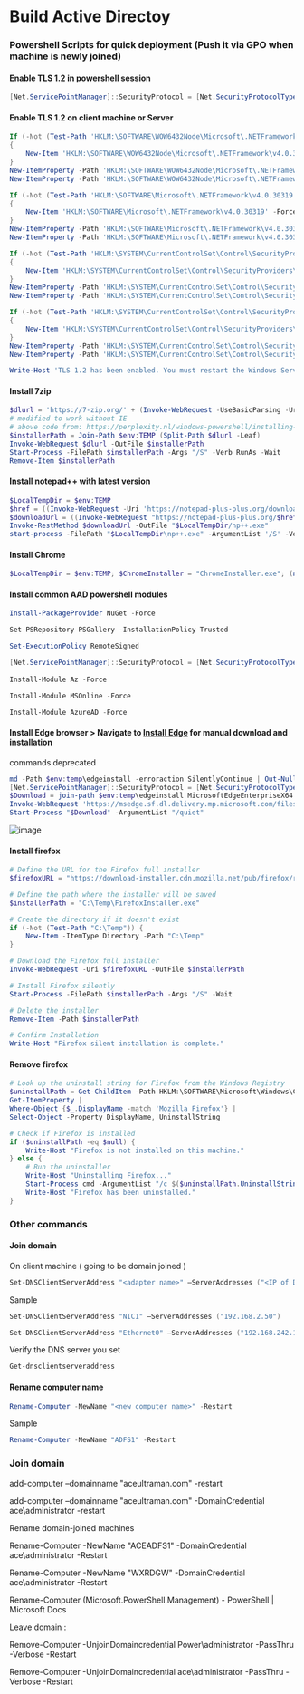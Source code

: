 # Build Active Directoy

### Powershell Scripts for quick deployment (Push it via GPO when machine is newly joined)

#### Enable TLS 1.2 in powershell session
```powershell
[Net.ServicePointManager]::SecurityProtocol = [Net.SecurityProtocolType]::Tls12
```

#### Enable TLS 1.2 on client machine or Server
```powershell
If (-Not (Test-Path 'HKLM:\SOFTWARE\WOW6432Node\Microsoft\.NETFramework\v4.0.30319'))
{
    New-Item 'HKLM:\SOFTWARE\WOW6432Node\Microsoft\.NETFramework\v4.0.30319' -Force | Out-Null
}
New-ItemProperty -Path 'HKLM:\SOFTWARE\WOW6432Node\Microsoft\.NETFramework\v4.0.30319' -Name 'SystemDefaultTlsVersions' -Value '1' -PropertyType 'DWord' -Force | Out-Null
New-ItemProperty -Path 'HKLM:\SOFTWARE\WOW6432Node\Microsoft\.NETFramework\v4.0.30319' -Name 'SchUseStrongCrypto' -Value '1' -PropertyType 'DWord' -Force | Out-Null

If (-Not (Test-Path 'HKLM:\SOFTWARE\Microsoft\.NETFramework\v4.0.30319'))
{
    New-Item 'HKLM:\SOFTWARE\Microsoft\.NETFramework\v4.0.30319' -Force | Out-Null
}
New-ItemProperty -Path 'HKLM:\SOFTWARE\Microsoft\.NETFramework\v4.0.30319' -Name 'SystemDefaultTlsVersions' -Value '1' -PropertyType 'DWord' -Force | Out-Null
New-ItemProperty -Path 'HKLM:\SOFTWARE\Microsoft\.NETFramework\v4.0.30319' -Name 'SchUseStrongCrypto' -Value '1' -PropertyType 'DWord' -Force | Out-Null

If (-Not (Test-Path 'HKLM:\SYSTEM\CurrentControlSet\Control\SecurityProviders\SCHANNEL\Protocols\TLS 1.2\Server'))
{
    New-Item 'HKLM:\SYSTEM\CurrentControlSet\Control\SecurityProviders\SCHANNEL\Protocols\TLS 1.2\Server' -Force | Out-Null
}
New-ItemProperty -Path 'HKLM:\SYSTEM\CurrentControlSet\Control\SecurityProviders\SCHANNEL\Protocols\TLS 1.2\Server' -Name 'Enabled' -Value '1' -PropertyType 'DWord' -Force | Out-Null
New-ItemProperty -Path 'HKLM:\SYSTEM\CurrentControlSet\Control\SecurityProviders\SCHANNEL\Protocols\TLS 1.2\Server' -Name 'DisabledByDefault' -Value '0' -PropertyType 'DWord' -Force | Out-Null

If (-Not (Test-Path 'HKLM:\SYSTEM\CurrentControlSet\Control\SecurityProviders\SCHANNEL\Protocols\TLS 1.2\Client'))
{
    New-Item 'HKLM:\SYSTEM\CurrentControlSet\Control\SecurityProviders\SCHANNEL\Protocols\TLS 1.2\Client' -Force | Out-Null
}
New-ItemProperty -Path 'HKLM:\SYSTEM\CurrentControlSet\Control\SecurityProviders\SCHANNEL\Protocols\TLS 1.2\Client' -Name 'Enabled' -Value '1' -PropertyType 'DWord' -Force | Out-Null
New-ItemProperty -Path 'HKLM:\SYSTEM\CurrentControlSet\Control\SecurityProviders\SCHANNEL\Protocols\TLS 1.2\Client' -Name 'DisabledByDefault' -Value '0' -PropertyType 'DWord' -Force | Out-Null

Write-Host 'TLS 1.2 has been enabled. You must restart the Windows Server for the changes to take affect.' -ForegroundColor Cyan
```

#### Install 7zip

```powershell
$dlurl = 'https://7-zip.org/' + (Invoke-WebRequest -UseBasicParsing -Uri 'https://7-zip.org/' | Select-Object -ExpandProperty Links | Where-Object {($_.outerHTML -match 'Download')-and ($_.href -like "a/*") -and ($_.href -like "*-x64.exe")} | Select-Object -First 1 | Select-Object -ExpandProperty href)
# modified to work without IE
# above code from: https://perplexity.nl/windows-powershell/installing-or-updating-7-zip-using-powershell/
$installerPath = Join-Path $env:TEMP (Split-Path $dlurl -Leaf)
Invoke-WebRequest $dlurl -OutFile $installerPath
Start-Process -FilePath $installerPath -Args "/S" -Verb RunAs -Wait
Remove-Item $installerPath
```

#### Install notepad++ with latest version

```powershell
$LocalTempDir = $env:TEMP
$href = ((Invoke-WebRequest -Uri 'https://notepad-plus-plus.org/downloads/').Links | Where-Object { $_.innerText -match 'current version' }).href
$downloadUrl = ((Invoke-WebRequest "https://notepad-plus-plus.org/$href").Links | Where-Object { $_.innerHTML -match 'installer' -and $_.href -match 'x64.exe' }).href
Invoke-RestMethod $downloadUrl -OutFile "$LocalTempDir/np++.exe"
start-process -FilePath "$LocalTempDir\np++.exe" -ArgumentList '/S' -Verb runas -Wait
```


#### Install Chrome

```powershell
$LocalTempDir = $env:TEMP; $ChromeInstaller = "ChromeInstaller.exe"; (new-object System.Net.WebClient).DownloadFile('http://dl.google.com/chrome/install/375.126/chrome_installer.exe', "$LocalTempDir\$ChromeInstaller"); & "$LocalTempDir\$ChromeInstaller" /silent /install; $Process2Monitor = "ChromeInstaller"; Do { $ProcessesFound = Get-Process | ?{$Process2Monitor -contains $_.Name} | Select-Object -ExpandProperty Name; If ($ProcessesFound) { "Still running: $($ProcessesFound -join ', ')" | Write-Host; Start-Sleep -Seconds 2 } else { rm "$LocalTempDir\$ChromeInstaller" -ErrorAction SilentlyContinue -Verbose } } Until (!$ProcessesFound)
```

#### Install common AAD powershell modules

```powershell
Install-PackageProvider NuGet -Force

Set-PSRepository PSGallery -InstallationPolicy Trusted

Set-ExecutionPolicy RemoteSigned

[Net.ServicePointManager]::SecurityProtocol = [Net.SecurityProtocolType]::Tls12
  
Install-Module Az -Force

Install-Module MSOnline -Force

Install-Module AzureAD -Force
```

#### Install Edge browser > Navigate to [Install Edge](https://www.microsoft.com/en-us/edge/download?form=MA13FJ) for manual download and installation

commands deprecated
```powershell
md -Path $env:temp\edgeinstall -erroraction SilentlyContinue | Out-Null
[Net.ServicePointManager]::SecurityProtocol = [Net.SecurityProtocolType]::Tls12
$Download = join-path $env:temp\edgeinstall MicrosoftEdgeEnterpriseX64.msi
Invoke-WebRequest 'https://msedge.sf.dl.delivery.mp.microsoft.com/filestreamingservice/files/a2662b5b-97d0-4312-8946-598355851b3b/MicrosoftEdgeEnterpriseX64.msi'  -OutFile $Download
Start-Process "$Download" -ArgumentList "/quiet"
```
![image](https://user-images.githubusercontent.com/96930989/227784354-b305d387-09c0-480c-bd10-aebb4ab1a835.png)


#### Install firefox
```powershell
# Define the URL for the Firefox full installer
$firefoxURL = "https://download-installer.cdn.mozilla.net/pub/firefox/releases/93.0/win64/en-US/Firefox%20Setup%2093.0.exe"

# Define the path where the installer will be saved
$installerPath = "C:\Temp\FirefoxInstaller.exe"

# Create the directory if it doesn't exist
if (-Not (Test-Path "C:\Temp")) {
    New-Item -ItemType Directory -Path "C:\Temp"
}

# Download the Firefox full installer
Invoke-WebRequest -Uri $firefoxURL -OutFile $installerPath

# Install Firefox silently
Start-Process -FilePath $installerPath -Args "/S" -Wait

# Delete the installer
Remove-Item -Path $installerPath

# Confirm Installation
Write-Host "Firefox silent installation is complete."
```

#### Remove firefox
```powershell
# Look up the uninstall string for Firefox from the Windows Registry
$uninstallPath = Get-ChildItem -Path HKLM:\SOFTWARE\Microsoft\Windows\CurrentVersion\Uninstall, HKLM:\SOFTWARE\WOW6432Node\Microsoft\Windows\CurrentVersion\Uninstall  -Recurse |
Get-ItemProperty |
Where-Object {$_.DisplayName -match 'Mozilla Firefox'} |
Select-Object -Property DisplayName, UninstallString

# Check if Firefox is installed
if ($uninstallPath -eq $null) {
    Write-Host "Firefox is not installed on this machine."
} else {
    # Run the uninstaller
    Write-Host "Uninstalling Firefox..."
    Start-Process cmd -ArgumentList "/c $($uninstallPath.UninstallString) /S" -Wait
    Write-Host "Firefox has been uninstalled."
}
```

### Other commands

#### Join domain

On client machine ( going to be domain joined )

```powershell
Set-DNSClientServerAddress "<adapter name>" –ServerAddresses ("<IP of DC>")
```

Sample
```powershell
Set-DNSClientServerAddress "NIC1" –ServerAddresses ("192.168.2.50")
```

```powershell
Set-DNSClientServerAddress "Ethernet0" –ServerAddresses ("192.168.242.139")
```

Verify the DNS server you set
```powershell
Get-dnsclientserveraddress
```


#### Rename computer name


```powershell
Rename-Computer -NewName "<new computer name>" -Restart
```
Sample
```powershell
Rename-Computer -NewName "ADFS1" -Restart
```

### Join domain

add-computer –domainname "aceultraman.com"  -restart

add-computer –domainname "aceultraman.com" -DomainCredential ace\administrator -restart


Rename domain-joined machines

Rename-Computer -NewName "ACEADFS1" -DomainCredential ace\administrator -Restart

Rename-Computer -NewName "WXRDGW" -DomainCredential ace\administrator -Restart

Rename-Computer (Microsoft.PowerShell.Management) - PowerShell | Microsoft Docs


Leave domain :

Remove-Computer -UnjoinDomaincredential Power\administrator -PassThru -Verbose -Restart

Remove-Computer -UnjoinDomaincredential ace\administrator -PassThru -Verbose -Restart



